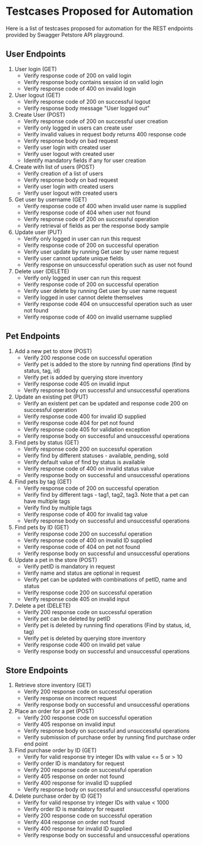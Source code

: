 # Testcases Proposed for Automation
Here is a list of testcases proposed for automation for the REST endpoints provided by Swagger Petstore API playground. 
## User Endpoints
1. User login (GET)
	 - Verify response code of 200 on valid login
	 - Verify response body contains session id on valid login
	 - Verify response code of 400 on invalid login
2. User logout (GET)
    - Verify response code of 200 on successful logout
    - Verify response body message "User logged out"
3. Create User (POST) 
	 - Verify response code of 200 on successful user creation
	 - Verify only logged in users can create user
	 - Verify invalid values in request body returns 400 response code 
	 - Verify response body on bad request 
	 - Verify user login with created user
	 - Verify user logout with created user
	 - Identify mandatory fields if any for user creation
4. Create with list of users (POST)
	- Verify creation of a list of users 
	- Verify response body on bad request
	- Verify user login with created users
	- Verify user logout with created users
5. Get user by username (GET)
    - Verify response code of 400 when invalid user name is supplied
    - Verify response code of 404 when user not found
    - Verify response code of 200 on successful operation
    - Verify retrieval of fields as per the response body sample 
6. Update user (PUT)
     - Verify only logged in user can run this request
     - Verify response code of 200 on successful operation
     - Verify user update by running Get user by user name request
     - Verify user cannot update unique fields 
     - Verify response on unsuccessful operation such as user not found
7. Delete user (DELETE)
      - Verify only logged in user can run this request
     - Verify response code of 200 on successful operation
     - Verify user delete by running Get user by user name request
     - Verify logged in user cannot delete themselves
     - Verify response code 404 on unsuccessful operation such as user not found
     - Verify response code of 400 on invalid username supplied

## Pet Endpoints
1. Add a new pet to store (POST)
	- Verify 200 response code on successful operation
	- Verify pet is added to the store by running find operations (find by status, tag, id)
	- Verify pet is added by querying store inventory
	- Verify response code 405 on invalid input
	- Verify response body on successful and unsuccessful operations
2. Update an existing pet (PUT)
     - Verify an existent pet can be updated and response code 200 on successful operation
     - Verify response code 400 for invalid ID supplied
     - Verify response code 404 for pet not found
     - Verify response code 405 for validation exception
     - Verify response body on successful and unsuccessful operations
3. Find pets by status (GET)
     - Verify response code 200 on successful operation
     - Verify find by different statuses - available, pending, sold
     - Verify default value of find by status is available
     - Verify response code of 400 on invalid status value
     - Verify response body on successful and unsuccessful operations
4. Find pets by tag (GET)
     - Verify response code of 200 on successful operation
     - Verify find by different tags - tag1, tag2, tag3. Note that a pet can have multiple tags
     - Verify find by multiple tags
     - Verify response code of 400 for invalid tag value
     - Verify response body on successful and unsuccessful operations
5. Find pets by ID (GET)
     - Verify response code 200 on successful operation
     - Verify response code of 400 on invalid ID supplied
     - Verify response code of 404 on pet not found
     - Verify response body on successful and unsuccessful operations
6. Update a pet in the store (POST)  
      - Verify petID is mandatory in request
      - Verify name and status are optional in request
      - Verify pet can be updated with combinations of petID, name and status
      - Verify response code 200 on successful operation
      - Verify response code 405 on invalid input
7. Delete a pet (DELETE)
	- Verify 200 response code on successful operation
	- Verify pet can be deleted by petID
	- Verify pet is deleted by running find operations (Find by status, id, tag)
	- Verify pet is deleted by querying store inventory
	- Verify response code 400 on invalid pet value
	- Verify response body on successful and unsuccessful operations

    
## Store Endpoints
1. Retrieve store inventory (GET)
    - Verify 200 response code on successful operation
    - Verify response on incorrect request 
    - Verify response body on successful and unsuccessful operations
2. Place an order for a pet (POST)
    - Verify 200 response code on successful operation
    - Verify 405 response on invalid input
    - Verify response body on successful and unsuccessful operations
    - Verify submission of purchase order by running find purchase order end point
3. Find purchase order by ID (GET)
    - Verify for valid response try integer IDs with value <= 5 or > 10
    - Verify order ID is mandatory for request
    - Verify 200 response code on successful operation
    - Verify 405 response on order not found
    - Verify 400 response for invalid ID supplied
    - Verify response body on successful and unsuccessful operations
4. Delete purchase order by ID (GET)
    - Verify for valid response try integer IDs with value < 1000
    - Verify order ID is mandatory for request
    - Verify 200 response code on successful operation
    - Verify 404 response on order not found
    - Verify 400 response for invalid ID supplied
    - Verify response body on successful and unsuccessful operations
